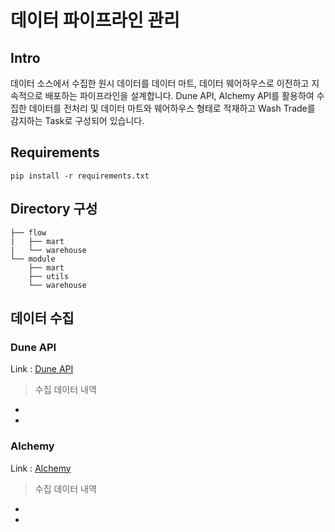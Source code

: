 # 데이터 파이프라인 관리
## Intro 
데이터 소스에서 수집한 원시 데이터를 데이터 마트, 데이터 웨어하우스로 이전하고 지속적으로 배포하는 파이프라인을 설계합니다.
Dune API, Alchemy API를 활용하여 수집한 데이터를 전처리 및 데이터 마트와 웨어하우스 형태로 적재하고 Wash Trade를 감지하는 Task로 구성되어 있습니다.

## Requirements
```
pip install -r requirements.txt
```
## Directory 구성
```
├── flow
|   ├── mart
|   └── warehouse
└── module
    ├── mart
    ├── utils
    └── warehouse
```

## 데이터 수집
### Dune API
Link : [Dune API](https://dune.com/api)

> 수집 데이터 내역
  -
  - 

### Alchemy
Link : [Alchemy](https://www.alchemy.com/)

> 수집 데이터 내역
  -
  - 
